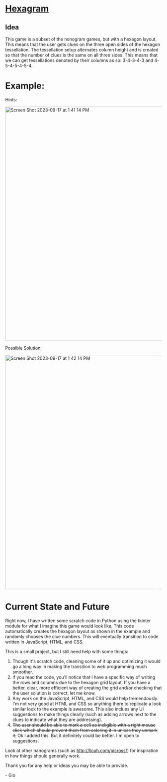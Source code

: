 # [Hexagram](https://hexagram.glitch.me)
## Idea
This game is a subset of the nonogram games, but with a hexagon layout.
This means that the user gets clues on the three open sides of the hexagon tessellation.
The tessellation setup alternates column height and is created so that the number of clues is the same on all three sides.
This means that we can get tessellations denoted by their columns as so: 3-4-3-4-3 and 4-5-4-5-4-5-4.

# Example:

Hints:

<img width="750" alt="Screen Shot 2023-09-17 at 1 41 14 PM" src="https://github.com/gio-puter/Hexagon-Game/assets/103840942/0cab93a8-ee54-4b13-9185-bdea0492f750">

Possible Solution:

<img width="750" alt="Screen Shot 2023-09-17 at 1 42 14 PM" src="https://github.com/gio-puter/Hexagon-Game/assets/103840942/1784a132-7711-4abc-a170-e01f5983d356">

# Current State and Future
Right now, I have written some scratch code in Python using the tkinter module for what I imagine this game would look like.
This code automatically creates the hexagon layout as shown in the example and randomly chooses the clue numbers.
This will eventually transition to code written in JavaScript, HTML, and CSS.

This is a small project, but I still need help with some things:
1) Though it's scratch code, cleaning some of it up and optimizing it would go a long way in making the transition to web programming much smoother.
2) If you read the code, you'll notice that I have a specific way of writing the rows and columns due to the hexagon grid layout. If you have a better, clear, more efficient way of creating the grid and/or checking that the user solution is correct, let me know.
3) Any work on the JavaScript, HTML, and CSS would help tremendously. I'm not very good at HTML and CSS so anything there to replicate a look similar look to the example is awesome. This also inclues any UI suggestions to make things clearly (such as adding arrows next to the clues to indicate what they are addressing).
4) ~~The user should be able to mark a cell as ineligible with a right mouse click which should prevent them from coloring it in unless they unmark it.~~ Ok I added this. But it definitely could be better. I'm open to suggestions.

Look at other nanograms (such as http://liouh.com/picross/) for inspiration in how things should generally work.


Thank you for any help or ideas you may be able to provide.

\- Gio
